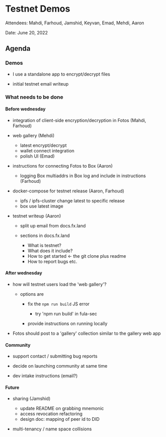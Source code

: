 # Testnet Demos

Attendees: Mahdi, Farhoud, Jamshid, Keyvan, Emad, Mehdi, Aaron

Date: June 20, 2022

## Agenda

### Demos

  * I use a standalone app to encrypt/decrypt files 

  * initial testnet email writeup

### What needs to be done

#### Before wednesday

* integration of client-side encryption/decryption in Fotos (Mahdi, Farhoud)

* web gallery (Mehdi)
  * latest encrypt/decrypt
  * wallet connect integration
  * polish UI (Emad)

* instructions for connecting Fotos to Box (Aaron)
  * logging Box multiaddrs in Box log and include in instructions (Farhoud)

* docker-compose for testnet release (Aaron, Farhoud)
  * ipfs / ipfs-cluster change latest to specific release
  * box use latest image

* testnet writeup  (Aaron)

  * split up email from docs.fx.land

  * sections in docs.fx.land
    * What is testnet?
    * What does it include?
    * How to get started <- the git clone plus readme
    * How to report bugs etc.

#### After wednesday

* how will testnet users load the 'web gallery'?

  * options are
    * fix the `npm run build` JS error

      * try 'npm run build' in fula-sec

    * provide instructions on running locally

* Fotos should post to a 'gallery' collection similar to the gallery web app

#### Community

* support contact / submitting bug reports

* decide on launching community at same time

* dev intake instructions (email?)


#### Future

  * sharing (Jamshid)
    * update README on grabbing mnemonic
    * access revocation refactoring
    * design doc: mapping of peer id to DID

  * multi-tenancy / name space collisions
